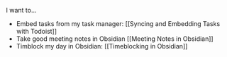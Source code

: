 I want to...

- Embed tasks from my task manager: [[Syncing and Embedding Tasks with Todoist]]
- Take good meeting notes in Obsidian [[Meeting Notes in Obsidian]]
- Timblock my day in Obsidian: [[Timeblocking in Obsidian]]

